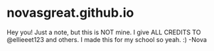 # novasgreat.github.io
Hey you! Just a note, but this is NOT mine. I give ALL CREDITS TO @ellieeet123 and others. I made this for my school so yeah. :) -Nova
